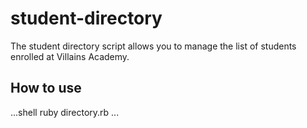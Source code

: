 # student-directory #

The student directory script allows you to manage the list of students enrolled at Villains Academy.

## How to use ##

...shell
ruby directory.rb
...
